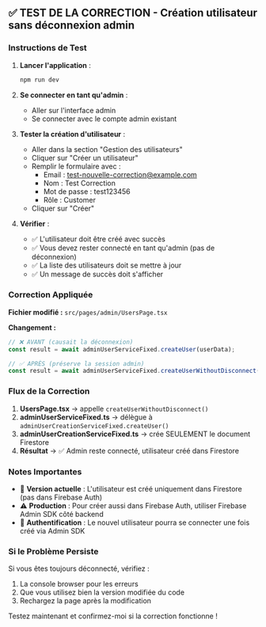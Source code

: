 ## ✅ TEST DE LA CORRECTION - Création utilisateur sans déconnexion admin

### Instructions de Test

1. **Lancer l'application** :
   ```bash
   npm run dev
   ```

2. **Se connecter en tant qu'admin** :
   - Aller sur l'interface admin
   - Se connecter avec le compte admin existant

3. **Tester la création d'utilisateur** :
   - Aller dans la section "Gestion des utilisateurs"
   - Cliquer sur "Créer un utilisateur"
   - Remplir le formulaire avec :
     - Email : test-nouvelle-correction@example.com
     - Nom : Test Correction
     - Mot de passe : test123456
     - Rôle : Customer
   - Cliquer sur "Créer"

4. **Vérifier** :
   - ✅ L'utilisateur doit être créé avec succès
   - ✅ Vous devez rester connecté en tant qu'admin (pas de déconnexion)
   - ✅ La liste des utilisateurs doit se mettre à jour
   - ✅ Un message de succès doit s'afficher

### Correction Appliquée

**Fichier modifié :** `src/pages/admin/UsersPage.tsx`

**Changement :**
```typescript
// ❌ AVANT (causait la déconnexion)
const result = await adminUserServiceFixed.createUser(userData);

// ✅ APRÈS (préserve la session admin)
const result = await adminUserServiceFixed.createUserWithoutDisconnect(userData);
```

### Flux de la Correction

1. **UsersPage.tsx** → appelle `createUserWithoutDisconnect()`
2. **adminUserServiceFixed.ts** → délègue à `adminUserCreationServiceFixed.createUser()`
3. **adminUserCreationServiceFixed.ts** → crée SEULEMENT le document Firestore
4. **Résultat** → ✅ Admin reste connecté, utilisateur créé dans Firestore

### Notes Importantes

- 🔄 **Version actuelle** : L'utilisateur est créé uniquement dans Firestore (pas dans Firebase Auth)
- ⚠️ **Production** : Pour créer aussi dans Firebase Auth, utiliser Firebase Admin SDK côté backend
- 🔐 **Authentification** : Le nouvel utilisateur pourra se connecter une fois créé via Admin SDK

### Si le Problème Persiste

Si vous êtes toujours déconnecté, vérifiez :
1. La console browser pour les erreurs
2. Que vous utilisez bien la version modifiée du code
3. Rechargez la page après la modification

Testez maintenant et confirmez-moi si la correction fonctionne !
